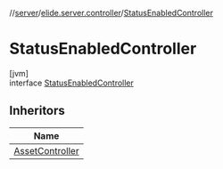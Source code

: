 //[server](../../../index.md)/[elide.server.controller](../index.md)/[StatusEnabledController](index.md)

# StatusEnabledController

[jvm]\
interface [StatusEnabledController](index.md)

## Inheritors

| Name |
|---|
| [AssetController](../../elide.server.assets/-asset-controller/index.md) |
